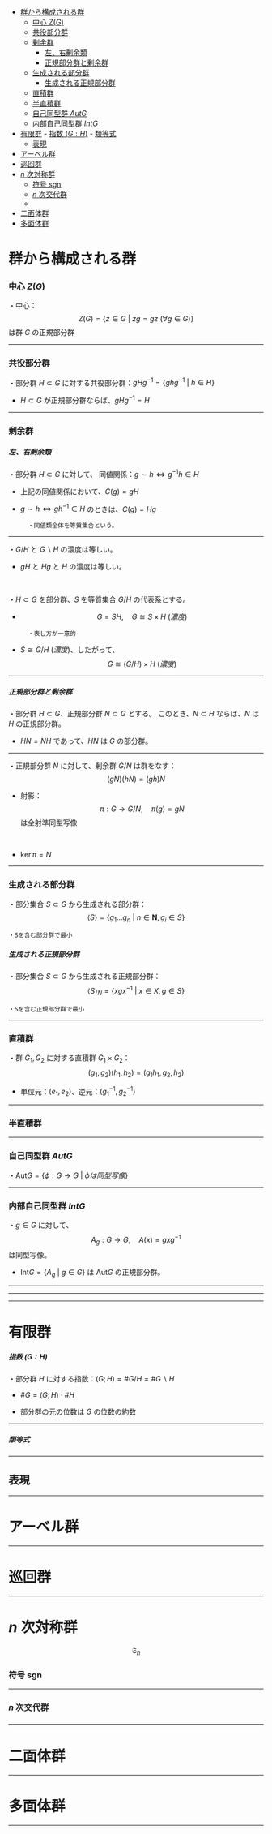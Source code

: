 - [群から構成される群](#群から構成される群)
    - [中心 $Z(G)$](#中心-zg)
    - [共役部分群](#共役部分群)
    - [剰余群](#剰余群)
        - [左、右剰余類](#左右剰余類)
        - [正規部分群と剰余群](#正規部分群と剰余群)
    - [生成される部分群](#生成される部分群)
        - [生成される正規部分群](#生成される正規部分群)
    - [直積群](#直積群)
    - [半直積群](#半直積群)
    - [自己同型群 $Aut G$](#自己同型群-aut-g)
    - [内部自己同型群 $Int G$](#内部自己同型群-int-g)
- [有限群](#有限群)
        - [指数 $(G:H)$](#指数-gh)
        - [類等式](#類等式)
  - [表現](#表現)
- [アーベル群](#アーベル群)
- [巡回群](#巡回群)
- [$n$ 次対称群](#n-次対称群)
    - [符号 sgn](#符号-sgn)
    - [$n$ 次交代群](#n-次交代群)
    - [](#)
- [二面体群](#二面体群)
- [多面体群](#多面体群)


# 群から構成される群

### 中心 $Z(G)$

・中心：$$Z(G)=\{z\in G\ |\ zg=gz\ (\forall g\in G)\}$$は群 $G$ の正規部分群

---

### 共役部分群

・部分群 $H\subset G$ に対する共役部分群：$gHg^{-1}=\{ghg^{-1}\ |\ h\in H\}$

- $H\subset G$ が正規部分群ならば、$gHg^{-1}=H$

---

### 剰余群

##### 左、右剰余類

・部分群 $H\subset G$ に対して、
同値関係：$g\sim h\iff g^{-1}h\in H$

- 上記の同値関係において、$C(g)=gH$
- $g\sim h\iff gh^{-1}\in H$ のときは、$C(g)=Hg$

        ・同値類全体を等質集合という。
  
---

・$G/H$ と $G\backslash H$ の濃度は等しい。

- $gH$ と $Hg$ と $H$ の濃度は等しい。
<br>

・$H\subset G$ を部分群、$S$ を等質集合 $G/H$ の代表系とする。

- $$G=SH,\quad G\cong S\times H\ ({濃度})$$

        ・表し方が一意的

- $S\cong G/H\ ({濃度})$、したがって、
$$G\cong(G/H)\times H\ ({濃度})$$

---

##### 正規部分群と剰余群

・部分群 $H\subset G$、正規部分群 $N\subset G$ とする。
このとき、$N\subset H$ ならば、$N$ は $H$ の正規部分群。

- $HN=NH$ であって、$HN$ は $G$ の部分群。

---

・正規部分群 $N$ に対して、剰余群 $G/N$ は群をなす：
$$(gN)(hN)=(gh)N$$

- 射影：
$$\pi:G\to G/N,\quad\pi(g)=gN$$は全射準同型写像
<br>

- $\ker\pi=N$

---

### 生成される部分群

・部分集合 $S\subset G$ から生成される部分群：$$\langle S\rangle=\{g_1...g_n\ |\ n\in\bm{N},g_i\in S\}$$

    ・Sを含む部分群で最小

##### 生成される正規部分群

・部分集合 $S\subset G$ から生成される正規部分群：$$\langle S\rangle_N=\{xgx^{-1}\ |\ x\in X,g\in S\}$$

    ・Sを含む正規部分群で最小

---

### 直積群

・群 $G_1,G_2$ に対する直積群 $G_1\times G_2$：$$(g_1,g_2)(h_1,h_2)=(g_1h_1,g_2,h_2)$$

- 単位元：$(e_1,e_2)$、逆元：$(g_1^{-1},g_2^{-1})$

---

### 半直積群

---

### 自己同型群 $Aut G$

・$\mathrm{Aut}G=\{\phi:G\to G\ |\ \phi{は同型写像}\}$

---

### 内部自己同型群 $Int G$

・$g\in G$ に対して、$$A_g:G\to G,\quad A(x)=gxg^{-1}$$は同型写像。

- $\mathrm{Int}G=\{A_g\ |\ g\in G\}$ は $\mathrm{Aut}G$ の正規部分群。

---
---
---

# 有限群

##### 指数 $(G:H)$

・部分群 $H$ に対する指数：$(G;H)=\#G/H=\#G\backslash H$

- $\#G=(G;H)\cdot\#H$

- 部分群の元の位数は $G$ の位数の約数

---

##### 類等式

---

## 表現

---

# アーベル群

---

# 巡回群

---

# $n$ 次対称群
$$\mathfrak{S}_n$$

### 符号 sgn

---

### $n$ 次交代群

### 

---

# 二面体群

---

# 多面体群

---